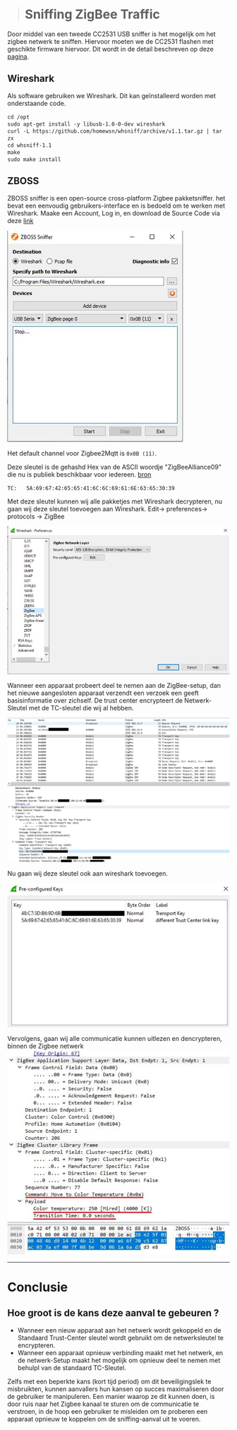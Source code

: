 > # Sniffing ZigBee Traffic

Door middel van een tweede CC2531 USB sniffer is het mogelijk om het zigbee netwerk te sniffen. Hiervoor moeten we de CC2531 flashen met geschikte firmware hiervoor. Dit wordt in de detail beschreven op deze [pagina](https://www.zigbee2mqtt.io/how_tos/how_to_sniff_zigbee_traffic.html).

## Wireshark

Als software gebruiken we Wireshark. Dit kan geïnstalleerd worden met onderstaande code.

```{bash}
cd /opt
sudo apt-get install -y libusb-1.0-0-dev wireshark
curl -L https://github.com/homewsn/whsniff/archive/v1.1.tar.gz | tar zx
cd whsniff-1.1
make
sudo make install
```

## ZBOSS 
ZBOSS sniffer is een open-source cross-platform Zigbee pakketsniffer. het bevat een eenvoudig gebruikers-interface en is bedoeld om te werken met Wireshark.
Maake een Account, Log in, en download de Source Code via deze [link](https://zboss.dsr-wireless.com/downloads/index/zboss)

![ZBOSS GUI](./img/zboss.jpg)

Het default channel voor Zigbee2Mqtt is ```0x0B (11)```. 

Deze sleutel is de gehashd Hex van de ASCII woordje "ZigBeeAlliance09" die nu is publiek beschikbaar voor iedereen. [bron]("https://peeveeone.com/?p=135")
```
TC:   5A:69:67:42:65:65:41:6C:6C:69:61:6E:63:65:30:39
```

Met deze sleutel kunnen wij alle pakketjes met Wireshark decrypteren, nu gaan wij deze sleutel toevoegen aan Wireshark. Edit-> preferences-> protocols -> ZigBee 

![WireShark-Keys](./img/Wireshark_keys.jpg)

Wanneer een apparaat probeert deel te nemen aan de ZigBee-setup, dan het nieuwe aangesloten apparaat verzendt een verzoek een geeft basisinformatie over zichself.
De trust center encrypteert de Netwerk-Sleutel met de TC-sleutel die wij al hebben.

![transport-key](./img/transport_key.jpg)

Nu gaan wij deze sleutel ook aan wireshark toevoegen.

![pre_configured_keys](./img/pre_configured_keys.jpg)

Vervolgens, gaan wij alle communicatie kunnen uitlezen en dencrypteren, binnen de Zigbee netwerk
![decrypted_msg](./img/decrypted_msg.jpg)

---

# Conclusie

## Hoe groot is de kans deze aanval te gebeuren ?

*    Wanneer een nieuw apparaat aan het netwerk wordt gekoppeld en de Standaard Trust-Center sleutel  wordt gebruikt om de netwerksleutel te encrypteren.
*   Wanneer een apparaat opnieuw verbinding maakt met het netwerk, en de netwerk-Setup maakt het mogelijk om opnieuw deel te nemen met behulpl van de standaard TC-Sleutel.

Zelfs met een beperkte kans (kort tijd period) om dit beveiligingslek te misbruikten, kunnen aanvallers hun kansen op succes maximaliseren door de gebruiker te manipuleren.
Een manier waarop ze dit kunnen doen, is door ruis naar het Zigbee kanaal te sturen om de communicatie te verstroen, in de hoop een gebruiker te misleiden om te proberen een apparaat opnieuw te koppelen om de sniffing-aanval uit te voeren.


